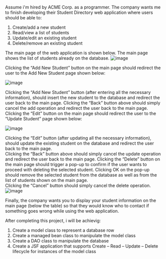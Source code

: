 Assume i'm hired by ACME Corp. as a programmer.  The company wants me to finish developing their Student Directory web application where users should be able to: 
1. Create/add a new student
2. Read/view a list of students
3. Update/edit an existing student
4. Delete/remove an existing student

The main page of the web application is shown below.  The main page shows the list of students already on the database. 
![image](https://github.com/seifeldin123/DataBank-JSF-JDBC-Student-/assets/133134492/64042e43-f085-454e-adac-5e3b8c616dfe)


Clicking the “Add New Student” button on the main page should redirect the user to the Add New Student page shown below: 

![image](https://github.com/seifeldin123/DataBank-JSF-JDBC-Student-/assets/133134492/b50a5cd7-16ae-45c6-bf71-cf6ad4d4f8b7)

Clicking the “Add New Student” button (after entering all the necessary information), should insert the new student to the database and redirect the user back to the main page. 
Clicking the “Back” button above should simply cancel the add operation and redirect the user back to the main page. 
Clicking the “Edit” button on the main page should redirect the user to the “Update Student” page shown below: 

![image](https://github.com/seifeldin123/DataBank-JSF-JDBC-Student-/assets/133134492/4a31cf44-ead9-4a17-8cd2-06694a0a8d14)

Clicking the “Edit” button (after updating all the necessary information), should update the existing student on the database and redirect the user back to the main page.  
Clicking the “Back” button above should simply cancel the update operation and redirect the user back to the main page. 
Clicking the “Delete” button on the main page should trigger a pop-up to confirm if the user wants to proceed with deleting the selected student. 
Clicking OK on the pop-up should remove the selected student from the database as well as from the list of students shown on the main page.  
Clicking the “Cancel” button should simply cancel the delete operation. 
![image](https://github.com/seifeldin123/DataBank-JSF-JDBC-Student-/assets/133134492/cfb72938-26da-4e20-a76a-2af73b0cef84)

Finally, the company wants you to display your student information on the main page (below the table) so that they would know who to contact if something goes wrong while using the web application. 

After completing this project, i will be achievig: 
1. Create a model class to represent a database row
2. Create a managed bean class to manipulate the model class
3. Create a DAO class to manipulate the database
4. Create a JSF application that supports Create – Read – Update – Delete lifecycle for instances of the model class 
